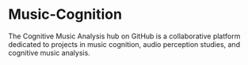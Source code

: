 # Music-Cognition
The Cognitive Music Analysis hub on GitHub is a collaborative platform dedicated to projects in music cognition, audio perception studies, and cognitive music analysis.
